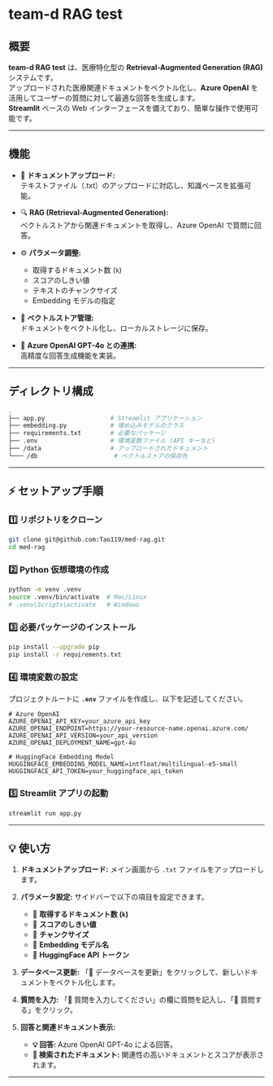 # team-d RAG test

## 概要

**team-d RAG test** は、医療特化型の **Retrieval-Augmented Generation (RAG)** システムです。  
アップロードされた医療関連ドキュメントをベクトル化し、**Azure OpenAI** を活用してユーザーの質問に対して最適な回答を生成します。  
**Streamlit** ベースの Web インターフェースを備えており、簡単な操作で使用可能です。

---

## 機能

- 📁 **ドキュメントアップロード:**  
  テキストファイル（.txt）のアップロードに対応し、知識ベースを拡張可能。

- 🔍 **RAG (Retrieval-Augmented Generation):**  
  ベクトルストアから関連ドキュメントを取得し、Azure OpenAI で質問に回答。

- ⚙️ **パラメータ調整:**

  - 取得するドキュメント数 (`k`)
  - スコアのしきい値
  - テキストのチャンクサイズ
  - Embedding モデルの指定

- 💾 **ベクトルストア管理:**  
  ドキュメントをベクトル化し、ローカルストレージに保存。

- 🧠 **Azure OpenAI GPT-4o との連携:**  
  高精度な回答生成機能を実装。

---

## ディレクトリ構成

```bash
.
├── app.py                  # Streamlit アプリケーション
├── embedding.py            # 埋め込みモデルのクラス
├── requirements.txt        # 必要なパッケージ
├── .env                    # 環境変数ファイル (API キーなど)
├── /data                   # アップロードされたドキュメント
└─── /db                     # ベクトルストアの保存先
```

---

## ⚡ セットアップ手順

### 1️⃣ **リポジトリをクローン**

```bash
git clone git@github.com:Tao119/med-rag.git
cd med-rag
```

### 2️⃣ **Python 仮想環境の作成**

```bash
python -m venv .venv
source .venv/bin/activate  # Mac/Linux
# .venv\Scripts\activate   # Windows
```

### 3️⃣ **必要パッケージのインストール**

```bash
pip install --upgrade pip
pip install -r requirements.txt
```

### 4️⃣ **環境変数の設定**

プロジェクトルートに **`.env`** ファイルを作成し、以下を記述してください。

```env
# Azure OpenAI
AZURE_OPENAI_API_KEY=your_azure_api_key
AZURE_OPENAI_ENDPOINT=https://your-resource-name.openai.azure.com/
AZURE_OPENAI_API_VERSION=your_api_version
AZURE_OPENAI_DEPLOYMENT_NAME=gpt-4o

# HuggingFace Embedding Model
HUGGINGFACE_EMBEDDING_MODEL_NAME=intfloat/multilingual-e5-small
HUGGINGFACE_API_TOKEN=your_huggingface_api_token
```

### 5️⃣ **Streamlit アプリの起動**

```bash
streamlit run app.py
```

---

## 💡 使い方

1. **ドキュメントアップロード:**
   メイン画面から `.txt` ファイルをアップロードします。

2. **パラメータ設定:**
   サイドバーで以下の項目を設定できます。

   - 🔢 **取得するドキュメント数 (`k`)**
   - 🎯 **スコアのしきい値**
   - 📏 **チャンクサイズ**
   - 🔗 **Embedding モデル名**
   - 🔑 **HuggingFace API トークン**

3. **データベース更新:**
   「🔄 データベースを更新」をクリックして、新しいドキュメントをベクトル化します。

4. **質問を入力:**
   「💬 質問を入力してください」の欄に質問を記入し、「🚀 質問する」をクリック。

5. **回答と関連ドキュメント表示:**
   - **💡 回答:** Azure OpenAI GPT-4o による回答。
   - **📄 検索されたドキュメント:** 関連性の高いドキュメントとスコアが表示されます。

---
